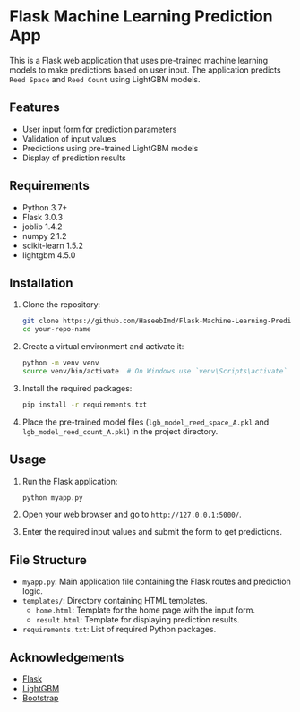 # Flask Machine Learning Prediction App

This is a Flask web application that uses pre-trained machine learning models to make predictions based on user input. The application predicts `Reed Space` and `Reed Count` using LightGBM models.

## Features

- User input form for prediction parameters
- Validation of input values
- Predictions using pre-trained LightGBM models
- Display of prediction results

## Requirements

- Python 3.7+
- Flask 3.0.3
- joblib 1.4.2
- numpy 2.1.2
- scikit-learn 1.5.2
- lightgbm 4.5.0

## Installation

1. Clone the repository:
    ```sh
    git clone https://github.com/HaseebImd/Flask-Machine-Learning-Prediction-App.git
    cd your-repo-name
    ```

2. Create a virtual environment and activate it:
    ```sh
    python -m venv venv
    source venv/bin/activate  # On Windows use `venv\Scripts\activate`
    ```

3. Install the required packages:
    ```sh
    pip install -r requirements.txt
    ```

4. Place the pre-trained model files (`lgb_model_reed_space_A.pkl` and `lgb_model_reed_count_A.pkl`) in the project directory.

## Usage

1. Run the Flask application:
    ```sh
    python myapp.py
    ```

2. Open your web browser and go to `http://127.0.0.1:5000/`.

3. Enter the required input values and submit the form to get predictions.

## File Structure

- `myapp.py`: Main application file containing the Flask routes and prediction logic.
- `templates/`: Directory containing HTML templates.
  - `home.html`: Template for the home page with the input form.
  - `result.html`: Template for displaying prediction results.
- `requirements.txt`: List of required Python packages.


## Acknowledgements

- [Flask](https://flask.palletsprojects.com/)
- [LightGBM](https://lightgbm.readthedocs.io/)
- [Bootstrap](https://getbootstrap.com/)
